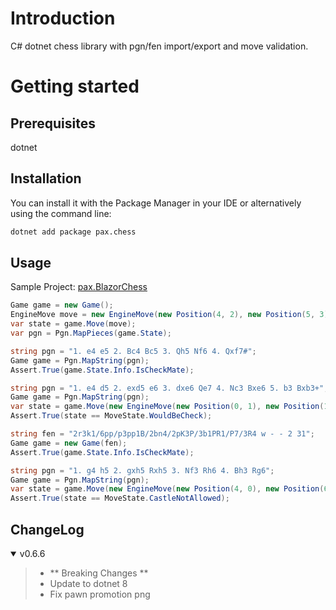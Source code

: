 # Introduction

C# dotnet chess library with pgn/fen import/export and move validation.

# Getting started
## Prerequisites
dotnet

## Installation
You can install it with the Package Manager in your IDE or alternatively using the command line:

```bash
dotnet add package pax.chess
```
## Usage

Sample Project: [pax.BlazorChess](https://github.com/ipax77/pax.BlazorChess)

```csharp
Game game = new Game();
EngineMove move = new EngineMove(new Position(4, 2), new Position(5, 3));
var state = game.Move(move);
var pgn = Pgn.MapPieces(game.State);
```
```csharp
string pgn = "1. e4 e5 2. Bc4 Bc5 3. Qh5 Nf6 4. Qxf7#";
Game game = Pgn.MapString(pgn);
Assert.True(game.State.Info.IsCheckMate);

```
```csharp
string pgn = "1. e4 d5 2. exd5 e6 3. dxe6 Qe7 4. Nc3 Bxe6 5. b3 Bxb3+";
Game game = Pgn.MapString(pgn);
var state = game.Move(new EngineMove(new Position(0, 1), new Position(1, 2)));
Assert.True(state == MoveState.WouldBeCheck);
```
```csharp
string fen = "2r3k1/6pp/p3pp1B/2bn4/2pK3P/3b1PR1/P7/3R4 w - - 2 31";
Game game = new Game(fen);
Assert.True(game.State.Info.IsCheckMate);

```
```csharp
string pgn = "1. g4 h5 2. gxh5 Rxh5 3. Nf3 Rh6 4. Bh3 Rg6";
Game game = Pgn.MapString(pgn);
var state = game.Move(new EngineMove(new Position(4, 0), new Position(6, 0)));
Assert.True(state == MoveState.CastleNotAllowed);
```

## ChangeLog

<details open="open"><summary>v0.6.6</summary>

>- ** Breaking Changes **
>- Update to dotnet 8
>- Fix pawn promotion png

</details>